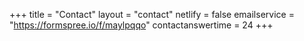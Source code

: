 +++
title = "Contact"
layout = "contact"
netlify = false
emailservice = "https://formspree.io/f/maylpqqo"
contactanswertime = 24
+++
